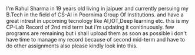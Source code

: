 I'm Rahul Sharma in 19 years old living in jaipuer and currently persuing my B.Tech in the field of CS-AI in Poornima Group Of Institutions.
and have a great intrest in upcoming tecnology like AI,IOT,Deep learning etc. 
this is my CP-Lab Record of 2nd mid term but i'm updating it conitinuously.
few programs are remaining but i shall upload them as soon as possible i don't have time to manage my record because of second mid-term and have to do other assignments also
please kindly look into this.
